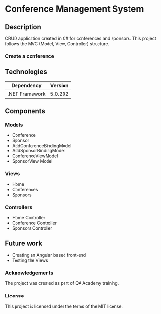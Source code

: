 # Conference Management System

## Description
CRUD application created in C# for conferences and sponsors. This project follows the MVC (Model, View, Controller) structure.

### Create a conference

## Technologies
| Dependency | Version |
| --- | ----------- |
| .NET Framework | 5.0.202 |

## Components

### Models
* Conference
* Sponsor
* AddConferenceBindingModel
* AddSponsorBindingModel
* ConferenceViewModel
* SponsorView Model

### Views
* Home
* Conferences
* Sponsors

### Controllers
* Home Controller
* Conference Controller
* Sponsors Controller

## Future work
* Creating an Angular based front-end
* Testing the Views

### Acknowledgements
The project was created as part of QA Academy training.

### License
This project is licensed under the terms of the MIT license.